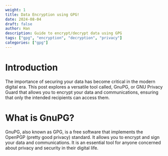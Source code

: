 ```yaml
---
weight: 1
title: Data Encryption using GPG!
date: 2024-08-04
draft: false
author: Han
description: Guide to encrypt/decrypt data using GPG
tags: ["gpg", "encryption", "decryption", "privacy"]
categories: ["gpg"]
---
```


# Introduction
The importance of securing your data has become critical in the modern digital era. This post explores a versatile tool called, GnuPG, or GNU Privacy Guard that allows you to encrypt your data and communications, ensuring that only the intended recipients can access them.

# What is GnuPG?
GnuPG, also known as GPG, is a free software that implements the OpenPGP (pretty good privacy) standard. It allows you to encrypt and sign your data and communications. It is an essential tool for anyone concerned about privacy and security in their digital life.
